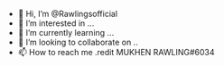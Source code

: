 - 👋 Hi, I’m @Rawlingsofficial
- 👀 I’m interested in ... 
- 🌱 I’m currently learning ... 
- 💞️ I’m looking to collaborate on ..
- 📫 How to reach me .redit MUKHEN RAWLING#6034

<!---
Rawlingsofficial/Rawlingsofficial is a ✨ special ✨ repository because its `README.md` (this file) appears on your GitHub profile.
You can click the Preview link to take a look at your changes.
--->
